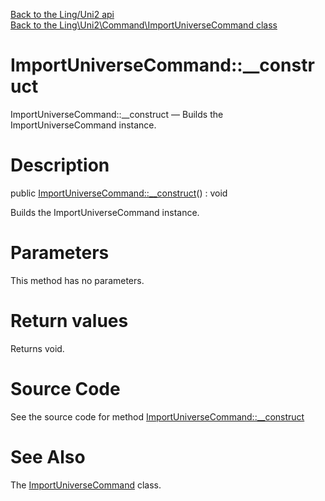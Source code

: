[Back to the Ling/Uni2 api](https://github.com/lingtalfi/Uni2/blob/master/doc/api/Ling/Uni2.md)<br>
[Back to the Ling\Uni2\Command\ImportUniverseCommand class](https://github.com/lingtalfi/Uni2/blob/master/doc/api/Ling/Uni2/Command/ImportUniverseCommand.md)


ImportUniverseCommand::__construct
================



ImportUniverseCommand::__construct — Builds the ImportUniverseCommand instance.




Description
================


public [ImportUniverseCommand::__construct](https://github.com/lingtalfi/Uni2/blob/master/doc/api/Ling/Uni2/Command/ImportUniverseCommand/__construct.md)() : void




Builds the ImportUniverseCommand instance.




Parameters
================

This method has no parameters.


Return values
================

Returns void.








Source Code
===========
See the source code for method [ImportUniverseCommand::__construct](https://github.com/lingtalfi/Uni2/blob/master/Command/ImportUniverseCommand.php#L30-L34)


See Also
================

The [ImportUniverseCommand](https://github.com/lingtalfi/Uni2/blob/master/doc/api/Ling/Uni2/Command/ImportUniverseCommand.md) class.



